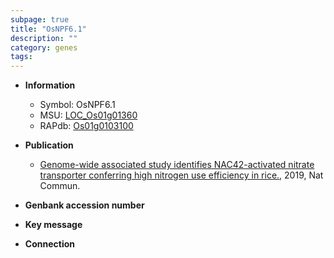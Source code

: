 ```yaml
---
subpage: true
title: "OsNPF6.1"
description: ""
category: genes
tags: 
---
```


* **Information**  
    + Symbol: OsNPF6.1  
    + MSU: [LOC_Os01g01360](http://rice.plantbiology.msu.edu/cgi-bin/ORF_infopage.cgi?orf=LOC_Os01g01360)  
    + RAPdb: [Os01g0103100](http://rapdb.dna.affrc.go.jp/viewer/gbrowse_details/irgsp1?name=Os01g0103100)  

* **Publication**  
    + [Genome-wide associated study identifies NAC42-activated nitrate transporter conferring high nitrogen use efficiency in rice.](http://www.ncbi.nlm.nih.gov/pubmed?term=Genome-wide+associated+study+identifies+NAC42-activated+nitrate+transporter+conferring+high+nitrogen+use+efficiency+in+rice.%5BTitle%5D), 2019, Nat Commun.

* **Genbank accession number**  

* **Key message**  

* **Connection**  



